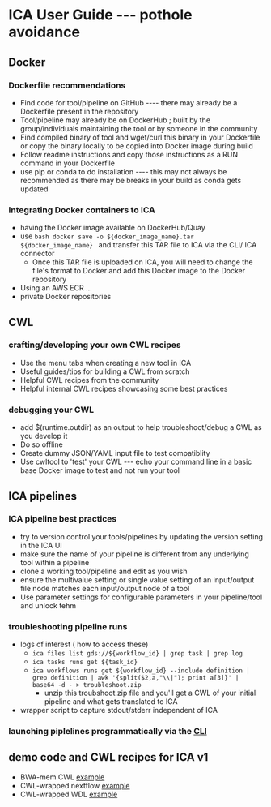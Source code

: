 # ICA User Guide --- pothole avoidance

## Docker

### Dockerfile recommendations
- Find code for tool/pipeline on GitHub ---- there may already be a Dockerfile present in the repository
- Tool/pipeline may already be on DockerHub ; built by the group/individuals maintaining the tool or by someone in the community
- Find compiled binary of tool and wget/curl this binary in your Dockerfile or copy the binary locally to be copied into Docker image during build
- Follow readme instructions and copy those instructions as a RUN command in your Dockerfile
- use pip or conda to do installation ---- this may not always be recommended as there may be breaks in your build as conda gets updated

### Integrating Docker containers to ICA
- having the Docker image available on DockerHub/Quay
- use ```bash docker save -o ${docker_image_name}.tar ${docker_image_name} ``` and transfer this TAR file to ICA via the CLI/ ICA connector
  - Once this TAR file is uploaded on ICA, you will need to change the file's format to Docker and add this Docker image to the Docker repository
- Using an AWS ECR ...
- private Docker repositories


## CWL

### crafting/developing your own CWL recipes
- Use the menu tabs when creating a new tool in ICA
- Useful guides/tips for building a CWL from scratch
- Helpful CWL recipes from the community
- Helpful internal CWL recipes showcasing some best practices

### debugging your CWL
- add $(runtime.outdir) as an output to help troubleshoot/debug a CWL  as you develop it
- Do so offline
- Create dummy JSON/YAML input file to test compatiblity
- Use cwltool to 'test' your CWL --- echo your command line in a basic base Docker image to test and not run your tool

## ICA pipelines

### ICA pipeline best practices
- try to version control your tools/pipelines by updating the version setting in the ICA UI
- make sure the name of your pipeline is different from any underlying tool within a pipeline
- clone a working tool/pipeline and edit as you wish
- ensure the multivalue setting or single value setting of an input/output file node matches each input/output node of a tool
- Use parameter settings for configurable parameters in your pipeline/tool and unlock tehm

### troubleshooting pipeline runs
- logs of interest ( how to access these)
   - ```ica files list gds://${workflow_id} | grep task | grep log```
   - ```ica tasks runs get ${task_id}```
   - ```ica workflows runs get ${workflow_id} --include definition | grep definition | awk '{split($2,a,"\\|"); print a[3]}' |  base64 -d - > troubleshoot.zip```
      - unzip this troubshoot.zip file and you'll get a CWL of your initial pipeline and what gets translated to ICA
- wrapper script to capture stdout/stderr independent of ICA

### launching piplelines programmatically via the [CLI](https://github.com/keng404/ica_scratch/blob/master/launching_workflows_using_CLI_v1.md)

## demo code and CWL recipes for ICA v1
- BWA-mem CWL [example](https://github.com/keng404/ica_scratch)
- CWL-wrapped nextflow [example](https://github.com/keng404/ica_scratch)
- CWL-wrapped WDL [example](https://github.com/keng404/ica_scratch)

